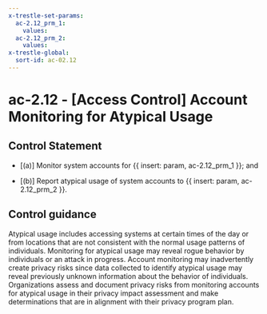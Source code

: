 ```yaml
---
x-trestle-set-params:
  ac-2.12_prm_1:
    values:
  ac-2.12_prm_2:
    values:
x-trestle-global:
  sort-id: ac-02.12
---
```


# ac-2.12 - \[Access Control\] Account Monitoring for Atypical Usage

## Control Statement

- \[(a)\] Monitor system accounts for {{ insert: param, ac-2.12_prm_1 }}; and

- \[(b)\] Report atypical usage of system accounts to {{ insert: param, ac-2.12_prm_2 }}.

## Control guidance

Atypical usage includes accessing systems at certain times of the day or from locations that are not consistent with the normal usage patterns of individuals. Monitoring for atypical usage may reveal rogue behavior by individuals or an attack in progress. Account monitoring may inadvertently create privacy risks since data collected to identify atypical usage may reveal previously unknown information about the behavior of individuals. Organizations assess and document privacy risks from monitoring accounts for atypical usage in their privacy impact assessment and make determinations that are in alignment with their privacy program plan.
